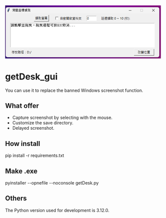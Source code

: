 ![Interface](document/images/interface.png)

# getDesk_gui
You can use it to replace the banned Windows screenshot function.

## What offer
- Capture screenshot by selecting with the mouse.
- Customize the save directory.
- Delayed screenshot.

## How install
pip install -r requirements.txt

## Make .exe
pyinstaller --opnefile --noconsole getDesk.py

## Others
The Python version used for development is 3.12.0.
